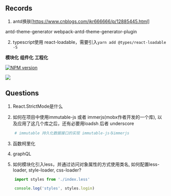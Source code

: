 ## Records

1. antd换肤[https://www.cnblogs.com/jkr666666/p/12885445.html]

antd-theme-generator
webpack-antd-theme-generator-plugin 

2. typescript使用 react-loadable，需要引入`yarn add @types/react-loadable -S`


**模块化**
**组件化**
**工程化**

[![NPM version](https://img.shields.io/npm/v/litecase-design.svg?style=flat)](https://www.npmjs.com/package/litecase-design)

<img src="https://img.shields.io/badge/litecase--pro-1.1.0-brightgreen" />

## Questions

1. React.StrictMode是什么

2. 如何在项目中使用immutable-js 或者 immerjs(mobx作者开发的一个库), 以及应用了这几个库之后，还有必要用loadsh 后者 underscore

```sh
    # immutable 持久化数据接口的实现 immutable-js与immerjs
```

3. 函数柯里化

4. graphQL

5. 如何模块化引入less，并通过访问对象属性的方式使用类名, 如何配置less-loader, style-loader, css-loader?

```jsx
    import styles from './index.less'

    console.log('styles', styles.login)
```


